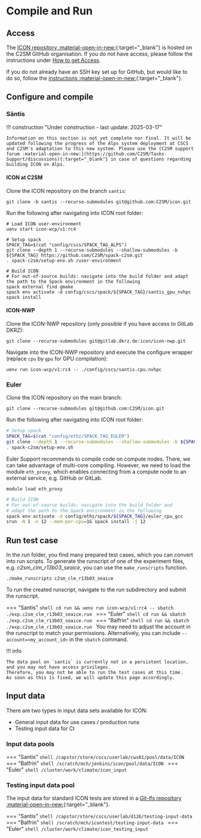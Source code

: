 # Compile and Run

## Access

The [ICON repository :material-open-in-new:](https://github.com/C2SM/icon){:target="_blank"} is hosted on the C2SM GitHub organisation. If you do not have access, please follow the instructions under [How to get Access](../../about/index.md#how-to-get-access).

  If you do not already have an SSH key set up for GitHub, but would like to do so, follow the [instructions :material-open-in-new:](https://docs.github.com/en/authentication/connecting-to-github-with-ssh/generating-a-new-ssh-key-and-adding-it-to-the-ssh-agent){:target="_blank"}.
    
## Configure and compile

### Säntis

!!! construction "Under construction - last update: 2025-03-17"

    Information on this section is not yet complete nor final. It will be updated following the progress of the Alps system deployment at CSCS and C2SM's adaptation to this new system. Please use the [C2SM support forum :material-open-in-new:](https://github.com/C2SM/Tasks-Support/discussions){:target="_blank"} in case of questions regarding building ICON on Alps.

#### ICON at C2SM

Clone the ICON repository on the branch `santis`:
```console
git clone -b santis --recurse-submodules git@github.com:C2SM/icon.git
```

Run the following after navigating into ICON root folder:
```console
# Load ICON user-environment 
uenv start icon-wcp/v1:rc4

# Setup spack
SPACK_TAG=$(cat "config/cscs/SPACK_TAG_ALPS")
git clone --depth 1 --recurse-submodules --shallow-submodules -b ${SPACK_TAG} https://github.com/C2SM/spack-c2sm.git
. spack-c2sm/setup-env.sh /user-environment

# Build ICON
# For out-of-source builds: navigate into the build folder and adapt the path to the Spack environment in the following
spack external find gmake
spack env activate -d config/cscs/spack/${SPACK_TAG}/santis_gpu_nvhpc
spack install
```

#### ICON-NWP

Clone the ICON-NWP repository (only possible if you have access to GitLab DKRZ):
```console
git clone --recurse-submodules git@gitlab.dkrz.de:icon/icon-nwp.git
```

Navigate into the ICON-NWP repository and execute the configure wrapper (replace `cpu` by `gpu` for GPU compilation):
```console
uenv run icon-wcp/v1:rc4 -- ./config/cscs/santis.cpu.nvhpc
```

### Euler

Clone the ICON repository on the main branch:

```console
git clone --recurse-submodules git@github.com:C2SM/icon.git
```

Run the following after navigating into ICON root folder:

```bash
# Setup spack
SPACK_TAG=$(cat "config/ethz/SPACK_TAG_EULER")
git clone --depth 1 --recurse-submodules --shallow-submodules -b ${SPACK_TAG} https://github.com/C2SM/spack-c2sm.git
. spack-c2sm/setup-env.sh
```

Euler Support recommends to compile code on compute nodes. There,
we can take advantage of multi-core compiling.
However, we need to load the module `eth_proxy`, which enables connecting from a compute node
to an external service, e.g. GitHub or GitLab.

```console
module load eth_proxy
```

```bash
# Build ICON
# For out-of-source builds: navigate into the build folder and 
# adapt the path to the Spack environment in the following
spack env activate -d config/ethz/spack/${SPACK_TAG}/euler_cpu_gcc
srun -N 1 -n 12 --mem-per-cpu=1G spack install -j 12
```


## Run test case
In the *run* folder, you find many prepared test cases, which you can convert into run scripts. To generate the runscript of one of the experiment files, e.g. *c2sm_clm_r13b03_seaice*, you can use the `make_runscripts` function.

```shell
./make_runscripts c2sm_clm_r13b03_seaice
```

To run the created runscript, navigate to the *run* subdirectory and submit the runscript.

=== "Santis"
    ```shell
    cd run && uenv run icon-wcp/v1:rc4 -- sbatch ./exp.c2sm_clm_r13b03_seaice.run
    ```
=== "Euler"
    ```shell
    cd run && sbatch ./exp.c2sm_clm_r13b03_seaice.run
    ```
=== "Balfrin"
    ```shell
    cd run && sbatch ./exp.c2sm_clm_r13b03_seaice.run
    ```
You may need to adjust the account in the runscript to match your permissions. Alternatively, you can include `--account=<my_account_id>` in the `sbatch` command.

!!! info

    The data pool on `santis` is currently not in a persistent location, and you may not have access privileges.
    Therefore, you may not be able to run the test cases at this time.
    As soon as this is fixed, we will update this page accordingly.

## Input data

There are two types in input data sets available for ICON:

- General input data for use cases / production runs
- Testing input data for CI

### Input data pools

=== "Santis"
    ```shell
    /capstor/store/cscs/userlab/cws01/pool/data/ICON
    ```  
=== "Balfrin"
    ```shell
    /scratch/mch/jenkins/icon/pool/data/ICON
    ```
=== "Euler"
    ```shell
    /cluster/work/climate/icon_input
    ```    

### Testing input data pool

The input data for standard ICON tests are stored in a [Git-lfs repository :material-open-in-new:](https://gitlab.dkrz.de/icon/testing-input-data){:target="_blank"}.

=== "Santis"
    ```shell
     /capstor/store/cscs/userlab/d126/testing-input-data
    ```  
=== "Balfrin"
    ```shell
    /scratch/mch/icontest/testing-input-data
    ```
=== "Euler"
    ```shell
    /cluster/work/climate/icon_testing_input
    ```
